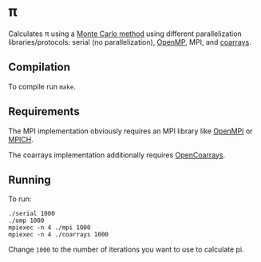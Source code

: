 # π

Calculates π using a [Monte
Carlo method](https://en.wikipedia.org/wiki/Monte_Carlo_method) using
different parallelization libraries/protocols: serial (no
parallelization),
[OpenMP](https://gcc.gnu.org/onlinedocs/gfortran/OpenMP.html), MPI,
and [coarrays](https://gcc.gnu.org/wiki/CoarrayLib).

## Compilation

To compile run `make`.

## Requirements

The MPI implementation obviously requires an MPI library like
[OpenMPI](https://www.open-mpi.org/) or
[MPICH](https://www.mpich.org/).

The coarrays implementation additionally requires
[OpenCoarrays](http://www.opencoarrays.org/).

## Running

To run:

    ./serial 1000
    ./omp 1000
    mpiexec -n 4 ./mpi 1000
    mpiexec -n 4 ./coarrays 1000

Change `1000` to the number of iterations you want to use to calculate
pi. 
